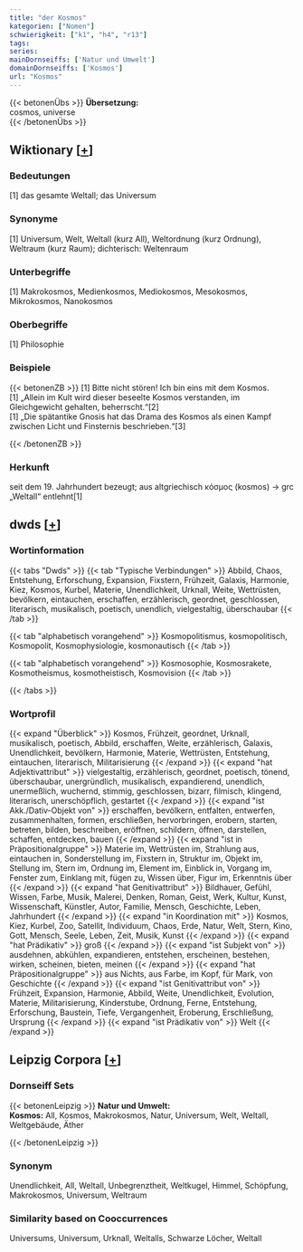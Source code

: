 ```yaml
---
title: "der Kosmos"
kategorien: ["Nomen"]
schwierigkeit: ["k1", "h4", "r13"]
tags:
series:
mainDornseiffs: ['Natur und Umwelt']
domainDornseiffs: ['Kosmos']
url: "Kosmos"
---
```


{{< betonenÜbs >}}
**Übersetzung:**  
cosmos, universe  
{{< /betonenÜbs >}}

## Wiktionary [[+](https://de.wiktionary.org/wiki/Kosmos)]

### Bedeutungen
[1] das gesamte Weltall; das Universum  

### Synonyme
[1] Universum, Welt, Weltall (kurz All), Weltordnung (kurz Ordnung), Weltraum (kurz Raum); dichterisch: Weltenraum  

### Unterbegriffe
[1] Makrokosmos, Medienkosmos, Mediokosmos, Mesokosmos, Mikrokosmos, Nanokosmos  

### Oberbegriffe
[1] Philosophie  

### Beispiele
{{< betonenZB >}}
[1] Bitte nicht stören! Ich bin eins mit dem Kosmos.  
[1] „Allein im Kult wird dieser beseelte Kosmos verstanden, im Gleichgewicht gehalten, beherrscht.“[2]  
[1] „Die spätantike Gnosis hat das Drama des Kosmos als einen Kampf zwischen Licht und Finsternis beschrieben.“[3]  

{{< /betonenZB >}}
### Herkunft
seit dem 19. Jahrhundert bezeugt; aus altgriechisch κόσμος (kosmos) → grc „Weltall“ entlehnt[1]  



## dwds [[+](https://www.dwds.de/wb/Kosmos)]

### Wortinformation
{{< tabs "Dwds" >}}
{{< tab "Typische Verbindungen" >}}
Abbild, Chaos, Entstehung, Erforschung, Expansion, Fixstern, Frühzeit, Galaxis, Harmonie, Kiez, Kosmos, Kurbel, Materie, Unendlichkeit, Urknall, Weite, Wettrüsten, bevölkern, eintauchen, erschaffen, erzählerisch, geordnet, geschlossen, literarisch, musikalisch, poetisch, unendlich, vielgestaltig, überschaubar
{{< /tab >}}

{{< tab "alphabetisch vorangehend" >}}
Kosmopolitismus, kosmopolitisch, Kosmopolit, Kosmophysiologie, kosmonautisch
{{< /tab >}}

{{< tab "alphabetisch vorangehend" >}}
Kosmosophie, Kosmosrakete, Kosmotheismus, kosmotheistisch, Kosmovision
{{< /tab >}}

{{< /tabs >}}

### Wortprofil
{{< expand "Überblick" >}} Kosmos, Frühzeit, geordnet, Urknall, musikalisch, poetisch, Abbild, erschaffen, Weite, erzählerisch, Galaxis, Unendlichkeit, bevölkern, Harmonie, Materie, Wettrüsten, Entstehung, eintauchen, literarisch, Militarisierung {{< /expand >}}
{{< expand "hat Adjektivattribut" >}} vielgestaltig, erzählerisch, geordnet, poetisch, tönend, überschaubar, unergründlich, musikalisch, expandierend, unendlich, unermeßlich, wuchernd, stimmig, geschlossen, bizarr, filmisch, klingend, literarisch, unerschöpflich, gestartet {{< /expand >}}
{{< expand "ist Akk./Dativ-Objekt von" >}} erschaffen, bevölkern, entfalten, entwerfen, zusammenhalten, formen, erschließen, hervorbringen, erobern, starten, betreten, bilden, beschreiben, eröffnen, schildern, öffnen, darstellen, schaffen, entdecken, bauen {{< /expand >}}
{{< expand "ist in Präpositionalgruppe" >}} Materie im, Wettrüsten im, Strahlung aus, eintauchen in, Sonderstellung im, Fixstern in, Struktur im, Objekt im, Stellung im, Stern im, Ordnung im, Element im, Einblick in, Vorgang im, Fenster zum, Einklang mit, fügen zu, Wissen über, Figur im, Erkenntnis über {{< /expand >}}
{{< expand "hat Genitivattribut" >}} Bildhauer, Gefühl, Wissen, Farbe, Musik, Malerei, Denken, Roman, Geist, Werk, Kultur, Kunst, Wissenschaft, Künstler, Autor, Familie, Mensch, Geschichte, Leben, Jahrhundert {{< /expand >}}
{{< expand "in Koordination mit" >}} Kosmos, Kiez, Kurbel, Zoo, Satellit, Individuum, Chaos, Erde, Natur, Welt, Stern, Kino, Gott, Mensch, Seele, Leben, Zeit, Musik, Kunst {{< /expand >}}
{{< expand "hat Prädikativ" >}} groß {{< /expand >}}
{{< expand "ist Subjekt von" >}} ausdehnen, abkühlen, expandieren, entstehen, erscheinen, bestehen, wirken, scheinen, bieten, meinen {{< /expand >}}
{{< expand "hat Präpositionalgruppe" >}} aus Nichts, aus Farbe, im Kopf, für Mark, von Geschichte {{< /expand >}}
{{< expand "ist Genitivattribut von" >}} Frühzeit, Expansion, Harmonie, Abbild, Weite, Unendlichkeit, Evolution, Materie, Militarisierung, Kinderstube, Ordnung, Ferne, Entstehung, Erforschung, Baustein, Tiefe, Vergangenheit, Eroberung, Erschließung, Ursprung {{< /expand >}}
{{< expand "ist Prädikativ von" >}} Welt {{< /expand >}}

## Leipzig Corpora [[+](https://corpora.uni-leipzig.de/en/res?word=Kosmos&corpusId=deu_newscrawl-public_2018)]

### Dornseiff Sets
{{< betonenLeipzig >}}
**Natur und Umwelt:**  
**Kosmos:** All, Kosmos, Makrokosmos, Natur, Universum, Welt, Weltall, Weltgebäude, Äther  

{{< /betonenLeipzig >}}

### Synonym
Unendlichkeit, All, Weltall, Unbegrenztheit, Weltkugel, Himmel, Schöpfung, Makrokosmos, Universum, Weltraum


### Similarity based on Cooccurrences
Universums, Universum, Urknall, Weltalls, Schwarze Löcher, Weltall

